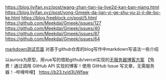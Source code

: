 https://blog.liyifan.xyz/post/wang-zhan-tian-jia-live2d-kan-ban-niang.html
https://blog.liyifan.xyz/post/yong-Gmeek-da-jian-yi-ge-shu-yu-zi-ji-de-bo-ke.html
https://blog.freeblock.cn/post/5.html
https://github.com/Meekdai/Gmeek/issues/127
https://github.com/Meekdai/Gmeek/issues/40
https://github.com/Meekdai/Gmeek/issues/87
https://github.com/Meekdai/Gmeek/issues/64

[markdown测试页面](https://blog.meekdai.com/post/markdown-ce-shi-ye-mian.html)
对基于github仓库的blog写作中markdown写语法一些介绍

以aurora为原型，用vue写的借助github/vercel实现的[无服务器博客方案](https://github.com/wallleap/ethereal)
【免费！通过调用 GitHub API 实现的博客！使用 GitHub Issue 写文章，无需服务器！-哔哩哔哩】 https://b23.tv/d3UWfaw